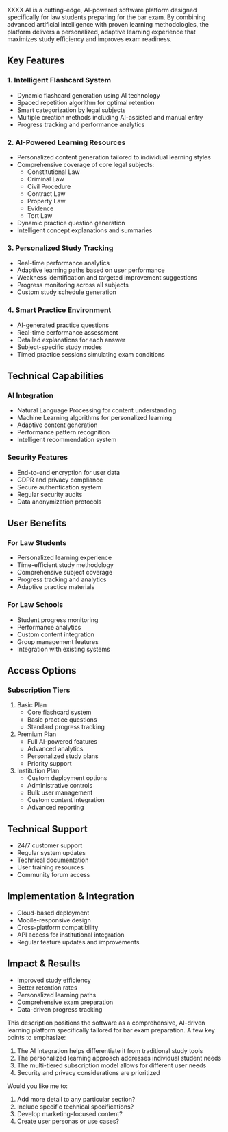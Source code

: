 XXXX AI is a cutting-edge, AI-powered software platform designed specifically for law students preparing for the bar exam. 
By combining advanced artificial intelligence with proven learning methodologies, the platform delivers a personalized, adaptive learning experience that maximizes study efficiency and improves exam readiness.

## Key Features

### 1. Intelligent Flashcard System

- Dynamic flashcard generation using AI technology
- Spaced repetition algorithm for optimal retention
- Smart categorization by legal subjects
- Multiple creation methods including AI-assisted and manual entry
- Progress tracking and performance analytics

### 2. AI-Powered Learning Resources

- Personalized content generation tailored to individual learning styles
- Comprehensive coverage of core legal subjects:
    - Constitutional Law
    - Criminal Law
    - Civil Procedure
    - Contract Law
    - Property Law
    - Evidence
    - Tort Law
- Dynamic practice question generation
- Intelligent concept explanations and summaries

### 3. Personalized Study Tracking

- Real-time performance analytics
- Adaptive learning paths based on user performance
- Weakness identification and targeted improvement suggestions
- Progress monitoring across all subjects
- Custom study schedule generation

### 4. Smart Practice Environment

- AI-generated practice questions
- Real-time performance assessment
- Detailed explanations for each answer
- Subject-specific study modes
- Timed practice sessions simulating exam conditions

## Technical Capabilities

### AI Integration

- Natural Language Processing for content understanding
- Machine Learning algorithms for personalized learning
- Adaptive content generation
- Performance pattern recognition
- Intelligent recommendation system

### Security Features

- End-to-end encryption for user data
- GDPR and privacy compliance
- Secure authentication system
- Regular security audits
- Data anonymization protocols

## User Benefits

### For Law Students

- Personalized learning experience
- Time-efficient study methodology
- Comprehensive subject coverage
- Progress tracking and analytics
- Adaptive practice materials

### For Law Schools

- Student progress monitoring
- Performance analytics
- Custom content integration
- Group management features
- Integration with existing systems

## Access Options

### Subscription Tiers

1. Basic Plan
    - Core flashcard system
    - Basic practice questions
    - Standard progress tracking
2. Premium Plan
    - Full AI-powered features
    - Advanced analytics
    - Personalized study plans
    - Priority support
3. Institution Plan
    - Custom deployment options
    - Administrative controls
    - Bulk user management
    - Custom content integration
    - Advanced reporting

## Technical Support

- 24/7 customer support
- Regular system updates
- Technical documentation
- User training resources
- Community forum access

## Implementation & Integration

- Cloud-based deployment
- Mobile-responsive design
- Cross-platform compatibility
- API access for institutional integration
- Regular feature updates and improvements

## Impact & Results

- Improved study efficiency
- Better retention rates
- Personalized learning paths
- Comprehensive exam preparation
- Data-driven progress tracking

This description positions the software as a comprehensive, AI-driven learning platform specifically tailored for bar exam preparation. A few key points to emphasize:

1. The AI integration helps differentiate it from traditional study tools
2. The personalized learning approach addresses individual student needs
3. The multi-tiered subscription model allows for different user needs
4. Security and privacy considerations are prioritized

Would you like me to:

1. Add more detail to any particular section?
2. Include specific technical specifications?
3. Develop marketing-focused content?
4. Create user personas or use cases?
